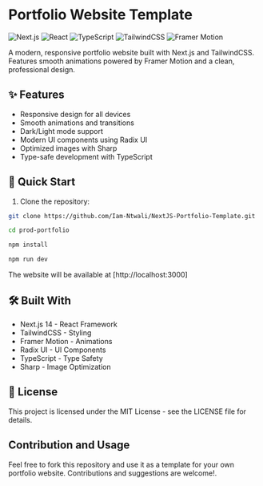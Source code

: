 # Portfolio Website Template

![Next.js](https://img.shields.io/badge/Next.js-14.2-black?style=for-the-badge&logo=next.js)
![React](https://img.shields.io/badge/React-18-blue?style=for-the-badge&logo=react)
![TypeScript](https://img.shields.io/badge/TypeScript-5-blue?style=for-the-badge&logo=typescript)
![TailwindCSS](https://img.shields.io/badge/TailwindCSS-3.4-38B2AC?style=for-the-badge&logo=tailwind-css)
![Framer Motion](https://img.shields.io/badge/Framer_Motion-11.3-purple?style=for-the-badge&logo=framer)

A modern, responsive portfolio website built with Next.js and TailwindCSS. Features smooth animations powered by Framer Motion and a clean, professional design.

## ✨ Features

- Responsive design for all devices
- Smooth animations and transitions
- Dark/Light mode support
- Modern UI components using Radix UI
- Optimized images with Sharp
- Type-safe development with TypeScript

## 🚀 Quick Start

1. Clone the repository:

```bash
git clone https://github.com/Iam-Ntwali/NextJS-Portfolio-Template.git

cd prod-portfolio

npm install

npm run dev
```

The website will be available at [http://localhost:3000]

## 🛠️ Built With

- Next.js 14 - React Framework
- TailwindCSS - Styling
- Framer Motion - Animations
- Radix UI - UI Components
- TypeScript - Type Safety
- Sharp - Image Optimization

## 📝 License

This project is licensed under the MIT License - see the LICENSE file for details.

## Contribution and Usage

Feel free to fork this repository and use it as a template for your own portfolio website. Contributions and suggestions are welcome!.
